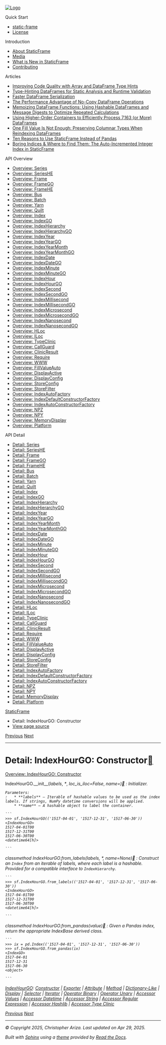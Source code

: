 [![Logo](../_static/sf-logo-web_icon-small.png)](../index.md)

Quick Start

* [static-frame](../readme.md)
* [License](../license.md)

Introduction

* [About StaticFrame](../intro.md)
* [Media](../intro.md#media)
* [What is New in StaticFrame](../new.md)
* [Contributing](../contributing.md)

Articles

* [Improving Code Quality with Array and DataFrame Type Hints](../articles/guard.md)
* [Type-Hinting DataFrames for Static Analysis and Runtime Validation](../articles/ftyping.md)
* [Faster DataFrame Serialization](../articles/serialize.md)
* [The Performance Advantage of No-Copy DataFrame Operations](../articles/no_copy.md)
* [Memoizing DataFrame Functions: Using Hashable DataFrames and Message Digests to Optimize Repeated Calculations](../articles/hash.md)
* [Using Higher-Order Containers to Efficiently Process 7,163 (or More) DataFrames](../articles/uhoc.md)
* [One Fill Value Is Not Enough: Preserving Columnar Types When Reindexing DataFrames](../articles/fill_value.md)
* [Ten Reasons to Use StaticFrame Instead of Pandas](../articles/upgrade.md)
* [Boring Indices & Where to Find Them: The Auto-Incremented Integer Index in StaticFrame](../articles/aiii.md)

API Overview

* [Overview: Series](../api_overview/series.md)
* [Overview: SeriesHE](../api_overview/series_he.md)
* [Overview: Frame](../api_overview/frame.md)
* [Overview: FrameGO](../api_overview/frame_go.md)
* [Overview: FrameHE](../api_overview/frame_he.md)
* [Overview: Bus](../api_overview/bus.md)
* [Overview: Batch](../api_overview/batch.md)
* [Overview: Yarn](../api_overview/yarn.md)
* [Overview: Quilt](../api_overview/quilt.md)
* [Overview: Index](../api_overview/index.md)
* [Overview: IndexGO](../api_overview/index_go.md)
* [Overview: IndexHierarchy](../api_overview/index_hierarchy.md)
* [Overview: IndexHierarchyGO](../api_overview/index_hierarchy_go.md)
* [Overview: IndexYear](../api_overview/index_year.md)
* [Overview: IndexYearGO](../api_overview/index_year_go.md)
* [Overview: IndexYearMonth](../api_overview/index_year_month.md)
* [Overview: IndexYearMonthGO](../api_overview/index_year_month_go.md)
* [Overview: IndexDate](../api_overview/index_date.md)
* [Overview: IndexDateGO](../api_overview/index_date_go.md)
* [Overview: IndexMinute](../api_overview/index_minute.md)
* [Overview: IndexMinuteGO](../api_overview/index_minute_go.md)
* [Overview: IndexHour](../api_overview/index_hour.md)
* [Overview: IndexHourGO](../api_overview/index_hour_go.md)
* [Overview: IndexSecond](../api_overview/index_second.md)
* [Overview: IndexSecondGO](../api_overview/index_second_go.md)
* [Overview: IndexMillisecond](../api_overview/index_millisecond.md)
* [Overview: IndexMillisecondGO](../api_overview/index_millisecond_go.md)
* [Overview: IndexMicrosecond](../api_overview/index_microsecond.md)
* [Overview: IndexMicrosecondGO](../api_overview/index_microsecond_go.md)
* [Overview: IndexNanosecond](../api_overview/index_nanosecond.md)
* [Overview: IndexNanosecondGO](../api_overview/index_nanosecond_go.md)
* [Overview: HLoc](../api_overview/hloc.md)
* [Overview: ILoc](../api_overview/iloc.md)
* [Overview: TypeClinic](../api_overview/type_clinic.md)
* [Overview: CallGuard](../api_overview/call_guard.md)
* [Overview: ClinicResult](../api_overview/clinic_result.md)
* [Overview: Require](../api_overview/require.md)
* [Overview: WWW](../api_overview/www.md)
* [Overview: FillValueAuto](../api_overview/fill_value_auto.md)
* [Overview: DisplayActive](../api_overview/display_active.md)
* [Overview: DisplayConfig](../api_overview/display_config.md)
* [Overview: StoreConfig](../api_overview/store_config.md)
* [Overview: StoreFilter](../api_overview/store_filter.md)
* [Overview: IndexAutoFactory](../api_overview/index_auto_factory.md)
* [Overview: IndexDefaultConstructorFactory](../api_overview/index_default_constructor_factory.md)
* [Overview: IndexAutoConstructorFactory](../api_overview/index_auto_constructor_factory.md)
* [Overview: NPZ](../api_overview/npz.md)
* [Overview: NPY](../api_overview/npy.md)
* [Overview: MemoryDisplay](../api_overview/memory_display.md)
* [Overview: Platform](../api_overview/platform.md)

API Detail

* [Detail: Series](series.md)
* [Detail: SeriesHE](series_he.md)
* [Detail: Frame](frame.md)
* [Detail: FrameGO](frame_go.md)
* [Detail: FrameHE](frame_he.md)
* [Detail: Bus](bus.md)
* [Detail: Batch](batch.md)
* [Detail: Yarn](yarn.md)
* [Detail: Quilt](quilt.md)
* [Detail: Index](index.md)
* [Detail: IndexGO](index_go.md)
* [Detail: IndexHierarchy](index_hierarchy.md)
* [Detail: IndexHierarchyGO](index_hierarchy_go.md)
* [Detail: IndexYear](index_year.md)
* [Detail: IndexYearGO](index_year_go.md)
* [Detail: IndexYearMonth](index_year_month.md)
* [Detail: IndexYearMonthGO](index_year_month_go.md)
* [Detail: IndexDate](index_date.md)
* [Detail: IndexDateGO](index_date_go.md)
* [Detail: IndexMinute](index_minute.md)
* [Detail: IndexMinuteGO](index_minute_go.md)
* [Detail: IndexHour](index_hour.md)
* [Detail: IndexHourGO](index_hour_go.md)
* [Detail: IndexSecond](index_second.md)
* [Detail: IndexSecondGO](index_second_go.md)
* [Detail: IndexMillisecond](index_millisecond.md)
* [Detail: IndexMillisecondGO](index_millisecond_go.md)
* [Detail: IndexMicrosecond](index_microsecond.md)
* [Detail: IndexMicrosecondGO](index_microsecond_go.md)
* [Detail: IndexNanosecond](index_nanosecond.md)
* [Detail: IndexNanosecondGO](index_nanosecond_go.md)
* [Detail: HLoc](hloc.md)
* [Detail: ILoc](iloc.md)
* [Detail: TypeClinic](type_clinic.md)
* [Detail: CallGuard](call_guard.md)
* [Detail: ClinicResult](clinic_result.md)
* [Detail: Require](require.md)
* [Detail: WWW](www.md)
* [Detail: FillValueAuto](fill_value_auto.md)
* [Detail: DisplayActive](display_active.md)
* [Detail: DisplayConfig](display_config.md)
* [Detail: StoreConfig](store_config.md)
* [Detail: StoreFilter](store_filter.md)
* [Detail: IndexAutoFactory](index_auto_factory.md)
* [Detail: IndexDefaultConstructorFactory](index_default_constructor_factory.md)
* [Detail: IndexAutoConstructorFactory](index_auto_constructor_factory.md)
* [Detail: NPZ](npz.md)
* [Detail: NPY](npy.md)
* [Detail: MemoryDisplay](memory_display.md)
* [Detail: Platform](platform.md)

[StaticFrame](../index.md)

* Detail: IndexHourGO: Constructor
* [View page source](../_sources/api_detail/index_hour_go-constructor.rst.txt)

[Previous](index_hour-accessor_type_clinic.md "Detail: IndexHour: Accessor Type Clinic")
[Next](index_hour_go-exporter.md "Detail: IndexHourGO: Exporter")

---

# Detail: IndexHourGO: Constructor[](#detail-indexhourgo-constructor "Link to this heading")

[Overview: IndexHourGO: Constructor](../api_overview/index_hour_go-constructor.md#api-overview-indexhourgo-constructor)

IndexHourGO.\_\_init\_\_(*labels*, *\**, *loc\_is\_iloc=False*, *name=<object object>*)[](#static_frame.IndexHourGO.__init__ "Link to this definition")
:   Initializer.

    Parameters:
    :   * **labels** – Iterable of hashable values to be used as the index labels. If strings, NumPy datetime conversions will be applied.
        * **name** – A hashable object to label the container.

    ```
    >>> sf.IndexHourGO(('1517-04-01', '1517-12-31', '1517-06-30'))
    <IndexHourGO>
    1517-04-01T00
    1517-12-31T00
    1517-06-30T00
    <datetime64[h]>

    ```

*classmethod* IndexHourGO.from\_labels(*labels*, *\**, *name=None*)[](#static_frame.IndexHourGO.from_labels "Link to this definition")
:   Construct an `Index` from an iterable of labels, where each label is a hashable. Provided for a compatible interface to `IndexHierarchy`.

    ```
    >>> sf.IndexHourGO.from_labels(('1517-04-01', '1517-12-31', '1517-06-30'))
    <IndexHourGO>
    1517-04-01T00
    1517-12-31T00
    1517-06-30T00
    <datetime64[h]>

    ```

*classmethod* IndexHourGO.from\_pandas(*value*)[](#static_frame.IndexHourGO.from_pandas "Link to this definition")
:   Given a Pandas index, return the appropriate IndexBase derived class.

    ```
    >>> ix = pd.Index(('1517-04-01', '1517-12-31', '1517-06-30'))
    >>> sf.IndexHourGO.from_pandas(ix)
    <IndexGO>
    1517-04-01
    1517-12-31
    1517-06-30
    <object>

    ```

[IndexHourGO](index_hour_go.md#api-detail-indexhourgo): [Constructor](#api-detail-indexhourgo-constructor) | [Exporter](index_hour_go-exporter.md#api-detail-indexhourgo-exporter) | [Attribute](index_hour_go-attribute.md#api-detail-indexhourgo-attribute) | [Method](index_hour_go-method.md#api-detail-indexhourgo-method) | [Dictionary-Like](index_hour_go-dictionary_like.md#api-detail-indexhourgo-dictionary-like) | [Display](index_hour_go-display.md#api-detail-indexhourgo-display) | [Selector](index_hour_go-selector.md#api-detail-indexhourgo-selector) | [Iterator](index_hour_go-iterator.md#api-detail-indexhourgo-iterator) | [Operator Binary](index_hour_go-operator_binary.md#api-detail-indexhourgo-operator-binary) | [Operator Unary](index_hour_go-operator_unary.md#api-detail-indexhourgo-operator-unary) | [Accessor Values](index_hour_go-accessor_values.md#api-detail-indexhourgo-accessor-values) | [Accessor Datetime](index_hour_go-accessor_datetime.md#api-detail-indexhourgo-accessor-datetime) | [Accessor String](index_hour_go-accessor_string.md#api-detail-indexhourgo-accessor-string) | [Accessor Regular Expression](index_hour_go-accessor_regular_expression.md#api-detail-indexhourgo-accessor-regular-expression) | [Accessor Hashlib](index_hour_go-accessor_hashlib.md#api-detail-indexhourgo-accessor-hashlib) | [Accessor Type Clinic](index_hour_go-accessor_type_clinic.md#api-detail-indexhourgo-accessor-type-clinic)

[Previous](index_hour-accessor_type_clinic.md "Detail: IndexHour: Accessor Type Clinic")
[Next](index_hour_go-exporter.md "Detail: IndexHourGO: Exporter")

---

© Copyright 2025, Christopher Ariza.
Last updated on Apr 29, 2025.

Built with [Sphinx](https://www.sphinx-doc.org/) using a
[theme](https://github.com/readthedocs/sphinx_rtd_theme)
provided by [Read the Docs](https://readthedocs.org).